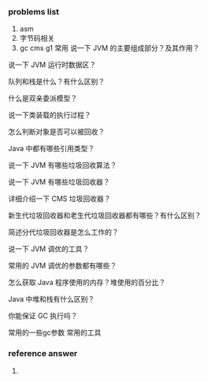 ### problems list
1. asm
2. 字节码相关
3. gc cms g1 常用
   说一下 JVM 的主要组成部分？及其作用？

说一下 JVM 运行时数据区？

队列和栈是什么？有什么区别？

什么是双亲委派模型？

说一下类装载的执行过程？

怎么判断对象是否可以被回收？

Java 中都有哪些引用类型？

说一下 JVM 有哪些垃圾回收算法？

说一下 JVM 有哪些垃圾回收器？

详细介绍一下 CMS 垃圾回收器？

新生代垃圾回收器和老生代垃圾回收器都有哪些？有什么区别？

简述分代垃圾回收器是怎么工作的？

说一下 JVM 调优的工具？

常用的 JVM 调优的参数都有哪些？

怎么获取 Java 程序使用的内存？堆使用的百分比？

Java 中堆和栈有什么区别？

你能保证 GC 执行吗？

常用的一些gc参数
常用的工具
### reference answer
1. 
